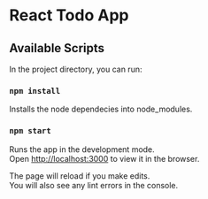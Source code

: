 # React Todo App

## Available Scripts

In the project directory, you can run:

### `npm install`

Installs the node dependecies into node_modules.

### `npm start`

Runs the app in the development mode.<br />
Open [http://localhost:3000](http://localhost:3000) to view it in the browser.

The page will reload if you make edits.<br />
You will also see any lint errors in the console.
